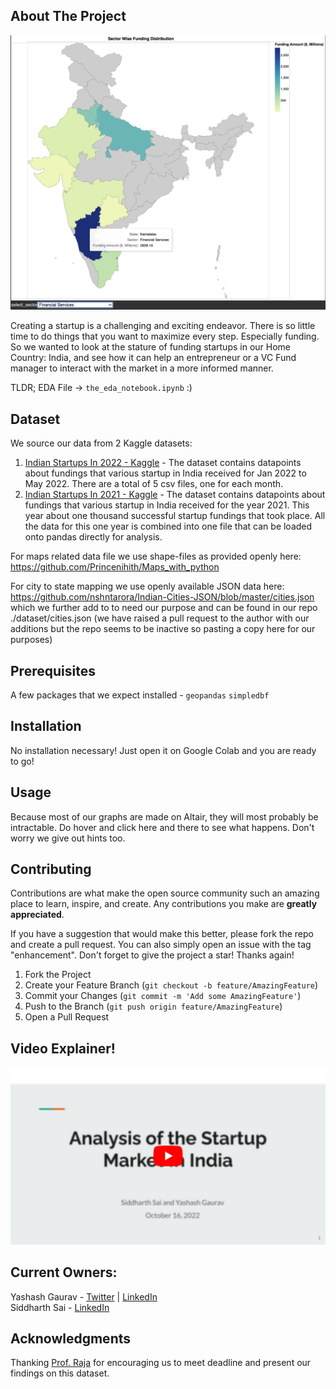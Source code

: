 ## About The Project

![Sample Analysis Screen Shot](./assets/sample_analysis.png)

Creating a startup is a challenging and exciting endeavor. There is so little time to do things that you want to maximize every step. Especially funding. So we wanted to look at the stature of funding startups in our Home Country: India, and see how it can help an entrepreneur or a VC Fund manager to interact with the market in a more informed manner.

TLDR; EDA File -> `the_eda_notebook.ipynb` :) 

## Dataset

We source our data from 2 Kaggle datasets:
1. [Indian Startups In 2022 - Kaggle](https://www.kaggle.com/datasets/omkargowda/indian-startups-funding-data-januarymay-2022) - The dataset contains datapoints about fundings that various startup in India received for Jan 2022 to May 2022. There are a total of 5 csv files, one for each month.
2. [Indian Startups In 2021 - Kaggle](https://www.kaggle.com/datasets/ramjasmaurya/indian-startupsin-2021) - 
The dataset contains datapoints about fundings that various startup in India received for the year 2021. This year about one thousand successful startup fundings that took place. All the data for this one year is combined into one file that can be loaded onto pandas directly for analysis.

For maps related data file we use shape-files as provided openly here: https://github.com/Princenihith/Maps_with_python

For city to state mapping we use openly available JSON data here: https://github.com/nshntarora/Indian-Cities-JSON/blob/master/cities.json which we further add to to need our purpose and can be found in our repo ./dataset/cities.json (we have raised a pull request to the author with our additions but the repo seems to be inactive so pasting a copy here for our purposes)


## Prerequisites

A few packages that we expect installed - `geopandas` `simpledbf`

## Installation

No installation necessary! Just open it on Google Colab and you are ready to go!


## Usage

Because most of our graphs are made on Altair, they will most probably be intractable. Do hover and click here and there to see what happens.
Don't worry we give out hints too.


## Contributing

Contributions are what make the open source community such an amazing place to learn, inspire, and create. Any contributions you make are **greatly appreciated**.

If you have a suggestion that would make this better, please fork the repo and create a pull request. You can also simply open an issue with the tag "enhancement".
Don't forget to give the project a star! Thanks again!

1. Fork the Project
2. Create your Feature Branch (`git checkout -b feature/AmazingFeature`)
3. Commit your Changes (`git commit -m 'Add some AmazingFeature'`)
4. Push to the Branch (`git push origin feature/AmazingFeature`)
5. Open a Pull Request

## Video Explainer!

[![IMAGE ALT TEXT HERE](./assets/YT%20Thuumbnail.png)](https://youtu.be/n-omO5mY6kY)

## Current Owners:

Yashash Gaurav - [Twitter](https://twitter.com/yashashgaurav) | [LinkedIn](https://www.linkedin.com/in/yashashgaurav/)\
Siddharth Sai - [LinkedIn](https://www.linkedin.com/in/siddharthsai/)

## Acknowledgments

Thanking [Prof. Raja](https://www.heinz.cmu.edu/faculty-research/profiles/sooriamurthi-raja) for encouraging us to meet deadline and present our findings on this dataset.

